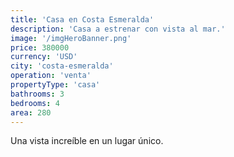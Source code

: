 ```yaml
---
title: 'Casa en Costa Esmeralda'
description: 'Casa a estrenar con vista al mar.'
image: '/imgHeroBanner.png'
price: 380000
currency: 'USD'
city: 'costa-esmeralda'
operation: 'venta'
propertyType: 'casa'
bathrooms: 3
bedrooms: 4
area: 280
---
```


Una vista increíble en un lugar único.
